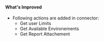 #### What's Improved

- Following actions are added in connector:
  - Get user Limits
  - Get Available Environements
  - Get Report Attachement
